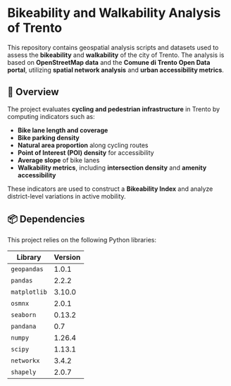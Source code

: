 # Bikeability and Walkability Analysis of Trento  

This repository contains geospatial analysis scripts and datasets used to assess the **bikeability** and **walkability** of the city of Trento. The analysis is based on **OpenStreetMap data** and the **Comune di Trento Open Data portal**, utilizing **spatial network analysis** and **urban accessibility metrics**.  

## 📌 Overview  

The project evaluates **cycling and pedestrian infrastructure** in Trento by computing indicators such as:  
- **Bike lane length and coverage**  
- **Bike parking density**  
- **Natural area proportion** along cycling routes  
- **Point of Interest (POI) density** for accessibility  
- **Average slope** of bike lanes  
- **Walkability metrics**, including **intersection density** and **amenity accessibility**  

These indicators are used to construct a **Bikeability Index** and analyze district-level variations in active mobility.  

## 📦 Dependencies  

This project relies on the following Python libraries:  

| Library     | Version |
|------------|---------|
| `geopandas`  | 1.0.1  |
| `pandas`     | 2.2.2  |
| `matplotlib` | 3.10.0 |
| `osmnx`      | 2.0.1  |
| `seaborn`    | 0.13.2 |
| `pandana`    | 0.7    |
| `numpy`      | 1.26.4 |
| `scipy`      | 1.13.1 |
| `networkx`   | 3.4.2  |
| `shapely`    | 2.0.7  |




